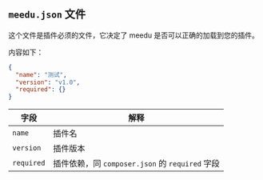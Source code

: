 
## `meedu.json` 文件

这个文件是插件必须的文件，它决定了 meedu 是否可以正确的加载到您的插件。
  
内容如下：  

```json
{
  "name": "测试",
  "version": "v1.0",
  "required": {}
}
```

| 字段 | 解释 |
| --- | --- |
| `name` | 插件名 |
| `version` | 插件版本 |
| `required` | 插件依赖，同 `composer.json` 的 `required` 字段 |

